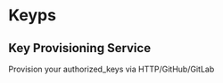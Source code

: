 # Keyps

## **Key** **P**rovisioning **S**ervice

Provision your authorized_keys via HTTP/GitHub/GitLab
